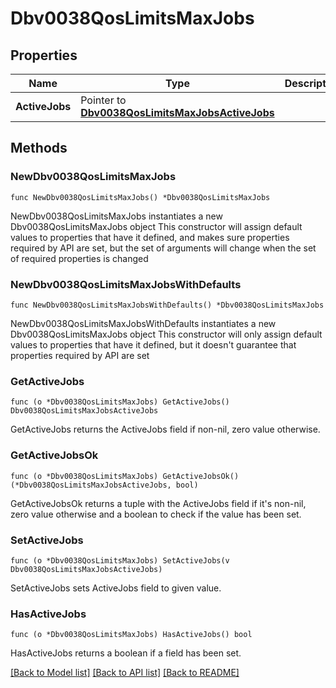 # Dbv0038QosLimitsMaxJobs

## Properties

Name | Type | Description | Notes
------------ | ------------- | ------------- | -------------
**ActiveJobs** | Pointer to [**Dbv0038QosLimitsMaxJobsActiveJobs**](Dbv0038QosLimitsMaxJobsActiveJobs.md) |  | [optional] 

## Methods

### NewDbv0038QosLimitsMaxJobs

`func NewDbv0038QosLimitsMaxJobs() *Dbv0038QosLimitsMaxJobs`

NewDbv0038QosLimitsMaxJobs instantiates a new Dbv0038QosLimitsMaxJobs object
This constructor will assign default values to properties that have it defined,
and makes sure properties required by API are set, but the set of arguments
will change when the set of required properties is changed

### NewDbv0038QosLimitsMaxJobsWithDefaults

`func NewDbv0038QosLimitsMaxJobsWithDefaults() *Dbv0038QosLimitsMaxJobs`

NewDbv0038QosLimitsMaxJobsWithDefaults instantiates a new Dbv0038QosLimitsMaxJobs object
This constructor will only assign default values to properties that have it defined,
but it doesn't guarantee that properties required by API are set

### GetActiveJobs

`func (o *Dbv0038QosLimitsMaxJobs) GetActiveJobs() Dbv0038QosLimitsMaxJobsActiveJobs`

GetActiveJobs returns the ActiveJobs field if non-nil, zero value otherwise.

### GetActiveJobsOk

`func (o *Dbv0038QosLimitsMaxJobs) GetActiveJobsOk() (*Dbv0038QosLimitsMaxJobsActiveJobs, bool)`

GetActiveJobsOk returns a tuple with the ActiveJobs field if it's non-nil, zero value otherwise
and a boolean to check if the value has been set.

### SetActiveJobs

`func (o *Dbv0038QosLimitsMaxJobs) SetActiveJobs(v Dbv0038QosLimitsMaxJobsActiveJobs)`

SetActiveJobs sets ActiveJobs field to given value.

### HasActiveJobs

`func (o *Dbv0038QosLimitsMaxJobs) HasActiveJobs() bool`

HasActiveJobs returns a boolean if a field has been set.


[[Back to Model list]](../README.md#documentation-for-models) [[Back to API list]](../README.md#documentation-for-api-endpoints) [[Back to README]](../README.md)


